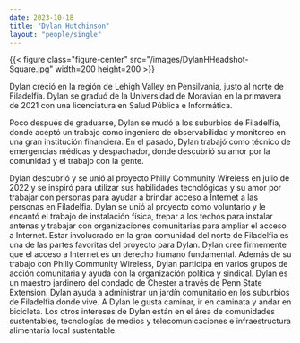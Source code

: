 ```yaml
---
date: 2023-10-18
title: "Dylan Hutchinson"
layout: "people/single"
---
```


{{< figure class="figure-center" src="/images/DylanHHeadshot-Square.jpg" width=200 height=200 >}}  

Dylan creció en la región de Lehigh Valley en Pensilvania, justo al norte de Filadelfia. Dylan se graduó de la Universidad de Moravian en la primavera de 2021 con una licenciatura en Salud Pública e Informática.  

Poco después de graduarse, Dylan se mudó a los suburbios de Filadelfia, donde aceptó un trabajo como ingeniero de observabilidad y monitoreo en una gran institución financiera. En el pasado, Dylan trabajó como técnico de emergencias médicas y despachador, donde descubrió su amor por la comunidad y el trabajo con la gente.  

Dylan descubrió y se unió al proyecto Philly Community Wireless en julio de 2022 y se inspiró para utilizar sus habilidades tecnológicas y su amor por trabajar con personas para ayudar a brindar acceso a Internet a las personas en Filadelfia. Dylan se unió al proyecto como voluntario y le encantó el trabajo de instalación física, trepar a los techos para instalar antenas y trabajar con organizaciones comunitarias para ampliar el acceso a Internet. Estar involucrado en la gran comunidad del norte de Filadelfia es una de las partes favoritas del proyecto para Dylan. Dylan cree firmemente que el acceso a Internet es un derecho humano fundamental.
Además de su trabajo con Philly Community Wireless, Dylan participa en varios grupos de acción comunitaria y ayuda con la organización política y sindical. Dylan es un maestro jardinero del condado de Chester a través de Penn State Extension. Dylan ayuda a administrar un jardín comunitario en los suburbios de Filadelfia donde vive. A Dylan le gusta caminar, ir en caminata y andar en bicicleta. Los otros intereses de Dylan están en el área de comunidades sustentables, tecnologías de medios y telecomunicaciones e infraestructura alimentaria local sustentable.  
